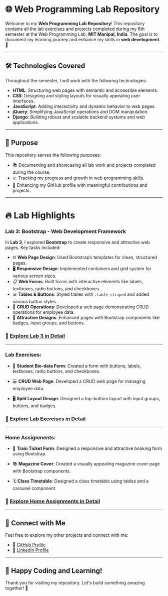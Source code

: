 # 🌐 Web Programming Lab Repository

Welcome to my **Web Programming Lab Repository**! This repository contains all the lab exercises and projects completed during my 6th semester at the Web Programming Lab, **MIT Manipal, India**. The goal is to document my learning journey and enhance my skills in **web development**. 🚀

---

## 🛠️ Technologies Covered

Throughout the semester, I will work with the following technologies:

- **HTML**: Structuring web pages with semantic and accessible elements.
- **CSS**: Designing and styling layouts for visually appealing user interfaces.
- **JavaScript**: Adding interactivity and dynamic behavior to web pages.
- **jQuery**: Simplifying JavaScript operations and DOM manipulation.
- **Django**: Building robust and scalable backend systems and web applications.

---

## 🎯 Purpose

This repository serves the following purposes:
- 📚 Documenting and showcasing all lab work and projects completed during the course.
- 📈 Tracking my progress and growth in web programming skills.
- 🌟 Enhancing my GitHub profile with meaningful contributions and projects.

---

# 🔥 **Lab Highlights**

### **Lab 3: Bootstrap - Web Development Framework**

In **Lab 3**, I explored **Bootstrap** to create responsive and attractive web pages. Key tasks included:

- 🌐 **Web Page Design**: Used Bootstrap’s templates for clean, structured pages.
- 🖥️ **Responsive Design**: Implemented containers and grid system for various screen sizes.
- 📋 **Web Forms**: Built forms with interactive elements like labels, textboxes, radio buttons, and checkboxes.
- 📊 **Tables & Buttons**: Styled tables with `.table-striped` and added various button styles.
- 📑 **CRUD Operations**: Developed a web page demonstrating CRUD operations for employee data.
- 🎨 **Attractive Designs**: Enhanced pages with Bootstrap components like badges, input groups, and buttons.

### 📂 [Explore Lab 3 in Detail](./Lab3)

---

### **Lab Exercises:**

- 📝 **Student Bio-data Form**: Created a form with buttons, labels, textboxes, radio buttons, and checkboxes.
  
- 💻 **CRUD Web Page**: Developed a CRUD web page for managing employee data.

- 🖥️ **Split Layout Design**: Designed a top-bottom layout with input groups, buttons, and badges.

### 📂 [Explore Lab Exercises in Detail](./Lab3-Exercises)

---

### **Home Assignments:**

- 🎫 **Train Ticket Form**: Designed a responsive and attractive booking form using Bootstrap.
  
- 📚 **Magazine Cover**: Created a visually appealing magazine cover page with Bootstrap components.

- 🗓️ **Class Timetable**: Designed a class timetable using tables and a carousel component.

### 📂 [Explore Home Assignments in Detail](./HomeAssignments)

---

## 🔗 Connect with Me

Feel free to explore my other projects and connect with me:

- 🌟 [GitHub Profile](https://github.com/adityagarwal15)
- 💼 [LinkedIn Profile](https://www.linkedin.com/in/aditya-agarwal-12601b27b/)

---

## 🚀 Happy Coding and Learning!

Thank you for visiting my repository. Let's build something amazing together! 🌟
